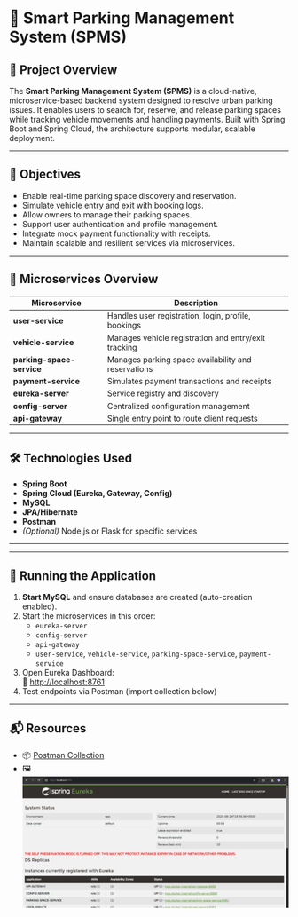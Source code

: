 # 🚗 Smart Parking Management System (SPMS)

## 📌 Project Overview

The **Smart Parking Management System (SPMS)** is a cloud-native, microservice-based backend system designed to resolve urban parking issues. It enables users to search for, reserve, and release parking spaces while tracking vehicle movements and handling payments. Built with Spring Boot and Spring Cloud, the architecture supports modular, scalable deployment.

---

## 🎯 Objectives

- Enable real-time parking space discovery and reservation.
- Simulate vehicle entry and exit with booking logs.
- Allow owners to manage their parking spaces.
- Support user authentication and profile management.
- Integrate mock payment functionality with receipts.
- Maintain scalable and resilient services via microservices.

---

## 🧱 Microservices Overview

| Microservice             | Description |
|--------------------------|-------------|
| **user-service**         | Handles user registration, login, profile, bookings |
| **vehicle-service**      | Manages vehicle registration and entry/exit tracking |
| **parking-space-service**| Manages parking space availability and reservations |
| **payment-service**      | Simulates payment transactions and receipts |
| **eureka-server**        | Service registry and discovery |
| **config-server**        | Centralized configuration management |
| **api-gateway**          | Single entry point to route client requests |

---

## 🛠️ Technologies Used

- **Spring Boot**
- **Spring Cloud (Eureka, Gateway, Config)**
- **MySQL**
- **JPA/Hibernate**
- **Postman**
- *(Optional)* Node.js or Flask for specific services

---
---

## 🚀 Running the Application

1. **Start MySQL** and ensure databases are created (auto-creation enabled).
2. Start the microservices in this order:
    - `eureka-server`
    - `config-server`
    - `api-gateway`
    - `user-service`, `vehicle-service`, `parking-space-service`, `payment-service`
3. Open Eureka Dashboard:  
   🔗 [http://localhost:8761](http://localhost:8761)
4. Test endpoints via Postman (import collection below)

---

## 📬 Resources

- 📦 [Postman Collection](./Smart-Parking.postman_collection.json)
- 🖼️ ![Eureka Dashboard](./docs/screenshots/eureka_dashboard.png)
